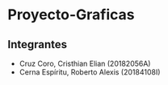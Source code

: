 # Proyecto-Graficas

Integrantes
------

* Cruz Coro, Cristhian Elian (20182056A)
* Cerna Espíritu, Roberto Alexis (20184108I)